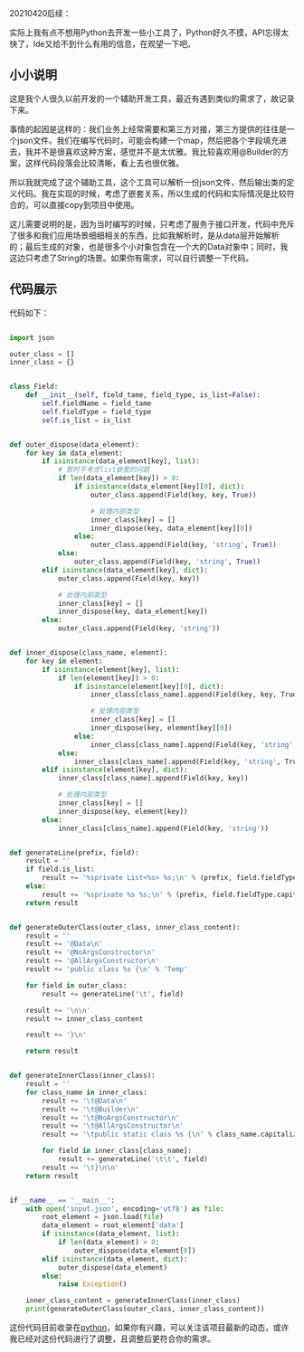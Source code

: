 20210420后续：

实际上我有点不想用Python去开发一些小工具了，Python好久不摸，API忘得太快了，Ide又给不到什么有用的信息，在观望一下吧。

## 小小说明

这是我个人很久以前开发的一个辅助开发工具，最近有遇到类似的需求了，故记录下来。

事情的起因是这样的：我们业务上经常需要和第三方对接，第三方提供的往往是一个json文件。我们在编写代码时，可能会构建一个map，然后把各个字段填充进去，我并不是很喜欢这种方案，感觉并不是太优雅。我比较喜欢用@Builder的方案，这样代码段落会比较清晰，看上去也很优雅。

所以我就完成了这个辅助工具，这个工具可以解析一份json文件，然后输出类的定义代码。我在实现的时候，考虑了嵌套关系，所以生成的代码和实际情况是比较符合的，可以直接copy到项目中使用。

这儿需要说明的是，因为当时编写的时候，只考虑了服务于接口开发，代码中充斥了很多和我们应用场景细细相关的东西，比如我解析时，是从data层开始解析的；最后生成的对象，也是很多个小对象包含在一个大的Data对象中；同时，我这边只考虑了String的场景。如果你有需求，可以自行调整一下代码。

## 代码展示

代码如下：

~~~ python

import json

outer_class = []
inner_class = {}


class Field:
    def __init__(self, field_tame, field_type, is_list=False):
        self.fieldName = field_tame
        self.fieldType = field_type
        self.is_list = is_list


def outer_dispose(data_element):
    for key in data_element:
        if isinstance(data_element[key], list):
            # 暂时不考虑list嵌套的问题
            if len(data_element[key]) > 0:
                if isinstance(data_element[key][0], dict):
                    outer_class.append(Field(key, key, True))

                    # 处理内部类型
                    inner_class[key] = []
                    inner_dispose(key, data_element[key][0])
                else:
                    outer_class.append(Field(key, 'string', True))
            else:
                outer_class.append(Field(key, 'string', True))
        elif isinstance(data_element[key], dict):
            outer_class.append(Field(key, key))

            # 处理内部类型
            inner_class[key] = []
            inner_dispose(key, data_element[key])
        else:
            outer_class.append(Field(key, 'string'))


def inner_dispose(class_name, element):
    for key in element:
        if isinstance(element[key], list):
            if len(element[key]) > 0:
                if isinstance(element[key][0], dict):
                    inner_class[class_name].append(Field(key, key, True))

                    # 处理内部类型
                    inner_class[key] = []
                    inner_dispose(key, element[key][0])
                else:
                    inner_class[class_name].append(Field(key, 'string', True))
            else:
                inner_class[class_name].append(Field(key, 'string', True))
        elif isinstance(element[key], dict):
            inner_class[class_name].append(Field(key, key))

            # 处理内部类型
            inner_class[key] = []
            inner_dispose(key, element[key])
        else:
            inner_class[class_name].append(Field(key, 'string'))


def generateLine(prefix, field):
    result = ''
    if field.is_list:
        result += '%sprivate List<%s> %s;\n' % (prefix, field.fieldType.capitalize(), field.fieldName)
    else:
        result += '%sprivate %s %s;\n' % (prefix, field.fieldType.capitalize(), field.fieldName)
    return result


def generateOuterClass(outer_class, inner_class_content):
    result = ''
    result += '@Data\n'
    result += '@NoArgsConstructor\n'
    result += '@AllArgsConstructor\n'
    result += 'public class %s {\n' % 'Temp'

    for field in outer_class:
        result += generateLine('\t', field)

    result += '\n\n'
    result += inner_class_content

    result += '}\n'

    return result


def generateInnerClass(inner_class):
    result = ''
    for class_name in inner_class:
        result += '\t@Data\n'
        result += '\t@Builder\n'
        result += '\t@NoArgsConstructor\n'
        result += '\t@AllArgsConstructor\n'
        result += '\tpublic static class %s {\n' % class_name.capitalize()

        for field in inner_class[class_name]:
            result += generateLine('\t\t', field)
        result += '\t}\n\n'
    return result


if __name__ == '__main__':
    with open('input.json', encoding='utf8') as file:
        root_element = json.load(file)
        data_element = root_element['data']
        if isinstance(data_element, list):
            if len(data_element) > 0:
                outer_dispose(data_element[0])
        elif isinstance(data_element, dict):
            outer_dispose(data_element)
        else:
            raise Exception()

    inner_class_content = generateInnerClass(inner_class)
    print(generateOuterClass(outer_class, inner_class_content))

~~~

这份代码目前收录在[python]，如果你有兴趣，可以关注该项目最新的动态，或许我已经对这份代码进行了调整，且调整后更符合你的需求。

[python]:https://github.com/junjie2018/python